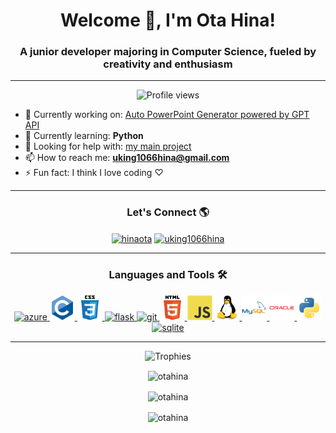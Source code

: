 <h1 align="center">Welcome 👋, I'm Ota Hina!</h1>
<h3 align="center">A junior developer majoring in Computer Science, fueled by creativity and enthusiasm</h3>

---
<p align="center">
  <img src="https://komarev.com/ghpvc/?username=otahina&label=Profile%20Views&color=0e75b6&style=plastic" alt="Profile views" />
</p>

- 🔭 Currently working on: [Auto PowerPoint Generator powered by GPT API](https://github.com/otahina/PowerPoint-Generator-Python-Project.git)
- 🌱 Currently learning: **Python**
- 🤝 Looking for help with: [my main project](https://github.com/otahina/PowerPoint-Generator-Python-Project.git)
- 📫 How to reach me: **uking1066hina@gmail.com**
- ⚡ Fun fact: I think I love coding ♡

---

<h3 align="center">Let's Connect 🌎</h3>

<p align="center">
  <a href="https://linkedin.com/in/hinaota" target="_blank"><img align="center" src="https://raw.githubusercontent.com/rahuldkjain/github-profile-readme-generator/master/src/images/icons/Social/linked-in-alt.svg" alt="hinaota" height="30" width="40" /></a>
  <a href="https://www.leetcode.com/uking1066hina" target="_blank"><img align="center" src="https://raw.githubusercontent.com/rahuldkjain/github-profile-readme-generator/master/src/images/icons/Social/leet-code.svg" alt="uking1066hina" height="30" width="40" /></a>
</p>

---

<h3 align="center">Languages and Tools 🛠</h3>

<p align="center">
  <a href="https://azure.microsoft.com/en-in/" target="_blank"> <img src="https://www.vectorlogo.zone/logos/microsoft_azure/microsoft_azure-icon.svg" alt="azure" width="40" height="40"/> </a> 
  <a href="https://www.cprogramming.com/" target="_blank"> <img src="https://raw.githubusercontent.com/devicons/devicon/master/icons/c/c-original.svg" alt="c" width="40" height="40"/> </a> 
  <a href="https://www.w3schools.com/css/" target="_blank"> <img src="https://raw.githubusercontent.com/devicons/devicon/master/icons/css3/css3-original-wordmark.svg" alt="css3" width="40" height="40"/> </a> 
  <a href="https://flask.palletsprojects.com/" target="_blank"> <img src="https://www.vectorlogo.zone/logos/pocoo_flask/pocoo_flask-icon.svg" alt="flask" width="40" height="40"/> </a> 
  <a href="https://git-scm.com/" target="_blank"> <img src="https://www.vectorlogo.zone/logos/git-scm/git-scm-icon.svg" alt="git" width="40" height="40"/> </a> 
  <a href="https://www.w3.org/html/" target="_blank"> <img src="https://raw.githubusercontent.com/devicons/devicon/master/icons/html5/html5-original-wordmark.svg" alt="html5" width="40" height="40"/> </a> 
  <a href="https://developer.mozilla.org/en-US/docs/Web/JavaScript" target="_blank"> <img src="https://raw.githubusercontent.com/devicons/devicon/master/icons/javascript/javascript-original.svg" alt="javascript" width="40" height="40"/> </a> 
  <a href="https://www.linux.org/" target="_blank"> <img src="https://raw.githubusercontent.com/devicons/devicon/master/icons/linux/linux-original.svg" alt="linux" width="40" height="40"/> </a> 
  <a href="https://www.mysql.com/" target="_blank"> <img src="https://raw.githubusercontent.com/devicons/devicon/master/icons/mysql/mysql-original-wordmark.svg" alt="mysql" width="40" height="40"/> </a> 
  <a href="https://www.oracle.com/" target="_blank"> <img src="https://raw.githubusercontent.com/devicons/devicon/master/icons/oracle/oracle-original.svg" alt="oracle" width="40" height="40"/> </a> 
  <a href="https://www.python.org" target="_blank"> <img src="https://raw.githubusercontent.com/devicons/devicon/master/icons/python/python-original.svg" alt="python" width="40" height="40"/> </a> 
  <a href="https://www.sqlite.org/" target="_blank"> <img src="https://www.vectorlogo.zone/logos/sqlite/sqlite-icon.svg" alt="sqlite" width="40" height="40"/> </a> 
</p>

---

<p align="center">
  <img src="https://github-profile-trophy.vercel.app/?username=otahina&theme=dracula" alt="Trophies" />
</p>

<p align="center">
  <img align="center" src="https://github-readme-stats.vercel.app/api/top-langs?username=otahina&show_icons=true&locale=en&layout=compact" alt="otahina" />
</p>

<p align="center">
  <img align="center" src="https://github-readme-stats.vercel.app/api?username=otahina&show_icons=true&locale=en" alt="otahina" />
</p>

<p align="center">
  <img align="center" src="https://github-readme-streak-stats.herokuapp.com/?user=otahina&" alt="otahina" />
</p>

